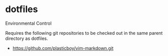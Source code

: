 dotfiles
========

Environmental Control

Requires the following git repositories to be checked out in the same parent
directory as dotfiles.

* https://github.com/plasticboy/vim-markdown.git
